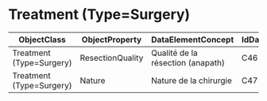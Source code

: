 # Treatment (Type=Surgery)

| ObjectClass | ObjectProperty | DataElementConcept | IdDataElementConcept | ConceptualDomain | DataElementConceptDefFR | DataElementConceptDefEN |
| ----------- | -------------- | ------------------ | -------------------- | ---------------- | ----------------------- | ----------------------- |
| Treatment (Type=Surgery) | ResectionQuality | Qualité de la résection (anapath) | C46 |  | Qualité de la résection (anapath) |  |
| Treatment (Type=Surgery) | Nature | Nature de la chirurgie | C47 |  | Nature de la chirurgie |  |
